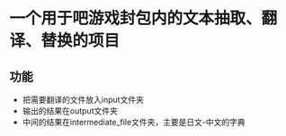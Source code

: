 # 一个用于吧游戏封包内的文本抽取、翻译、替换的项目

## 功能
* 把需要翻译的文件放入input文件夹
* 输出的结果在output文件夹
* 中间的结果在intermediate_file文件夹，主要是日文-中文的字典


